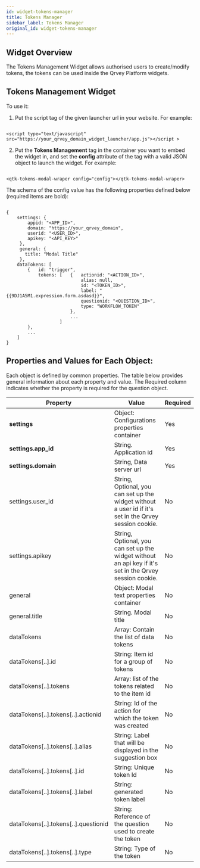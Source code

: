 ```yaml
---
id: widget-tokens-manager
title: Tokens Manager
sidebar_label: Tokens Manager
original_id: widget-tokens-manager
---
```

<div style={{textAlign: "justify"}}>

## Widget Overview

The Tokens Management Widget allows authorised users to create/modify tokens, the tokens can be used inside the Qrvey Platform widgets.

## Tokens Management Widget

To use it:

1.  Put the script tag of the given launcher url in your website. For example:

```

<script type="text/javascript" src="https://your_qrvey_domain_widget_launcher/app.js"></script >

```

2.  Put the  **Tokens Management** tag in the container you want to embed the widget in, and set the  **config** attribute of the tag with a valid JSON object to launch the widget. For example:

```

<qtk-tokens-modal-wraper config="config"></qtk-tokens-modal-wraper>

```

The schema of the config value has the following properties defined below (required items are bold):

```

{ 
    settings: {
        appid: "<APP_ID>",
        domain: "https://your_qrvey_domain",
        userid: "<USER_ID>",
        apikey: "<API_KEY>"
     },
     general: {
       title: "Modal Title"
     },
    dataTokens: [
        {   id: "trigger",
            tokens: [   {   actionid: "<ACTION_ID>",
                            alias: null, 
                            id: "<TOKEN_ID>",
                            label: "{{9DJ1A5M1.expression.form.asdasd}}",
                            questionid: "<QUESTION_ID>",
                            type: "WORKFLOW_TOKEN"
                        },
                        ...
                    ]
        },
        ...
    ]
}

```

## Properties and Values for Each Object:

Each object is defined by common properties. The table below provides general information about each property and value. The Required column indicates whether the property is required for the question object.

| **Property**                         | **Value**                                                                                               | **Required** |
| ------------------------------------ | ------------------------------------------------------------------------------------------------------- | ------------ |
| **settings**                         | Object: Configurations properties container                                                             | Yes          |
| **settings.app_id**                  | String. Application id                                                                                  | Yes          |
| **settings.domain**                  | String, Data server url                                                                                 | Yes          |
| settings.user_id                     | String, Optional, you can set up the widget without a user id if it's set in the Qrvey session cookie.  | No           |
| settings.apikey                      | String, Optional, you can set up the widget without an api key if it's set in the Qrvey session cookie. | No           |
| general                              | Object: Modal text properties container                                                                 | No           |
| general.title                        | String. Modal title                                                                                     | No           |
| dataTokens                           | Array: Contain the list of data tokens                                                                  | No           |
| dataTokens[..].id                    | String: Item id for a group of tokens                                                                   | No           |
| dataTokens[..].tokens                | Array: list of the tokens related to the item id                                                        | No           |
| dataTokens[..].tokens[..].actionid   | String: Id of the action for which the token was created                                                | No           |
| dataTokens[..].tokens[..].alias      | String: Label that will be displayed in the suggestion box                                              | No           |
| dataTokens[..].tokens[..].id         | String: Unique token Id                                                                                 | No           |
| dataTokens[..].tokens[..].label      | String: generated token label                                                                           | No           |
| dataTokens[..].tokens[..].questionid | String: Reference of the question used to create the token                                              | No           |
| dataTokens[..].tokens[..].type       | String: Type of the token                                                                               | No           |
</div>